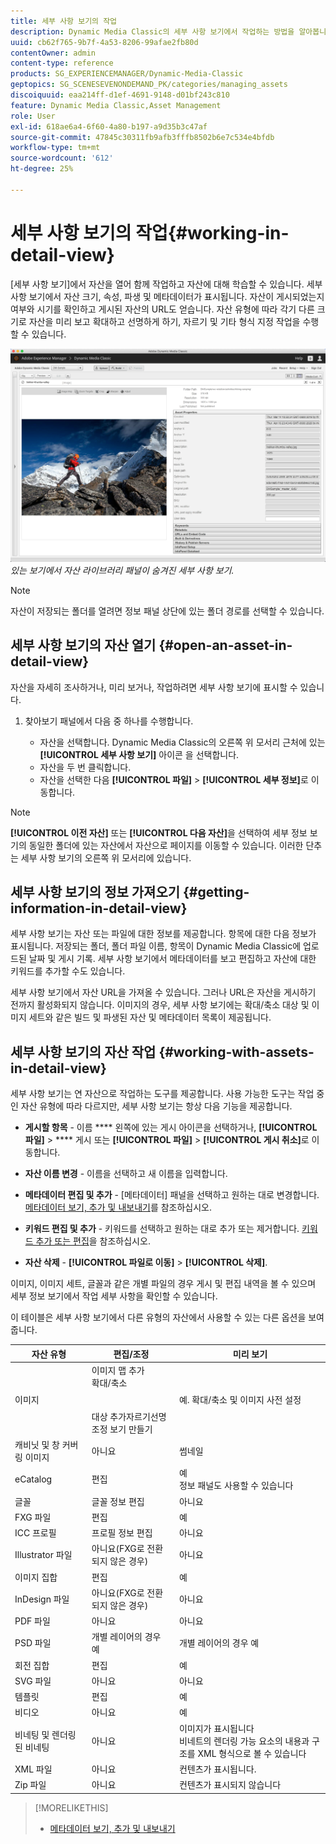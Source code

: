 ```yaml
---
title: 세부 사항 보기의 작업
description: Dynamic Media Classic의 세부 사항 보기에서 작업하는 방법을 알아봅니다.
uuid: cb62f765-9b7f-4a53-8206-99afae2fb80d
contentOwner: admin
content-type: reference
products: SG_EXPERIENCEMANAGER/Dynamic-Media-Classic
geptopics: SG_SCENESEVENONDEMAND_PK/categories/managing_assets
discoiquuid: eaa214ff-d1ef-4691-9148-d01bf243c810
feature: Dynamic Media Classic,Asset Management
role: User
exl-id: 618ae6a4-6f60-4a80-b197-a9d35b3c47af
source-git-commit: 47845c30311fb9afb3fffb8502b6e7c534e4bfdb
workflow-type: tm+mt
source-wordcount: '612'
ht-degree: 25%

---
```


# 세부 사항 보기의 작업{#working-in-detail-view}

[세부 사항 보기]에서 자산을 열어 함께 작업하고 자산에 대해 학습할 수 있습니다. 세부 사항 보기에서 자산 크기, 속성, 파생 및 메타데이터가 표시됩니다. 자산이 게시되었는지 여부와 시기를 확인하고 게시된 자산의 URL도 얻습니다. 자산 유형에 따라 각기 다른 크기로 자산을 미리 보고 확대하고 선명하게 하기, 자르기 및 기타 형식 지정 작업을 수행할 수 있습니다.

<!-- 

Comment Type: remark
Last Modified By: Rick Brough (rbrough@adobe.com)
Last Modified Date: 2018-06-14T13:52:46.623-0400

<p>as_detail_view_popup.png found in Downloads on local in folder "scene7-images"</p>

 -->

![왼쪽에 ](/help/assets/image_0.img.png)
*있는 보기에서 자산 라이브러리 패널이 숨겨진 세부 사항 보기.*

>[!NOTE]
>
>자산이 저장되는 폴더를 열려면 정보 패널 상단에 있는 폴더 경로를 선택할 수 있습니다.

## 세부 사항 보기의 자산 열기 {#open-an-asset-in-detail-view}

자산을 자세히 조사하거나, 미리 보거나, 작업하려면 세부 사항 보기에 표시할 수 있습니다.

1. 찾아보기 패널에서 다음 중 하나를 수행합니다.

   * 자산을 선택합니다. Dynamic Media Classic의 오른쪽 위 모서리 근처에 있는 **[!UICONTROL 세부 사항 보기]** 아이콘 을 선택합니다.
   * 자산을 두 번 클릭합니다.
   * 자산을 선택한 다음 **[!UICONTROL 파일]** > **[!UICONTROL 세부 정보]**&#x200B;로 이동합니다.

>[!NOTE]
>
>**[!UICONTROL 이전 자산]** 또는 **[!UICONTROL 다음 자산]**&#x200B;을 선택하여 세부 정보 보기의 동일한 폴더에 있는 자산에서 자산으로 페이지를 이동할 수 있습니다. 이러한 단추는 세부 사항 보기의 오른쪽 위 모서리에 있습니다.

## 세부 사항 보기의 정보 가져오기 {#getting-information-in-detail-view}

세부 사항 보기는 자산 또는 파일에 대한 정보를 제공합니다. 항목에 대한 다음 정보가 표시됩니다. 저장되는 폴더, 폴더 파일 이름, 항목이 Dynamic Media Classic에 업로드된 날짜 및 게시 기록. 세부 사항 보기에서 메타데이터를 보고 편집하고 자산에 대한 키워드를 추가할 수도 있습니다.

세부 사항 보기에서 자산 URL을 가져올 수 있습니다. 그러나 URL은 자산을 게시하기 전까지 활성화되지 않습니다. 이미지의 경우, 세부 사항 보기에는 확대/축소 대상 및 이미지 세트와 같은 빌드 및 파생된 자산 및 메타데이터 목록이 제공됩니다.

## 세부 사항 보기의 자산 작업 {#working-with-assets-in-detail-view}

세부 사항 보기는 연 자산으로 작업하는 도구를 제공합니다. 사용 가능한 도구는 작업 중인 자산 유형에 따라 다르지만, 세부 사항 보기는 항상 다음 기능을 제공합니다.

* **게시할 항목**  - 이름  **** 왼쪽에 있는 게시 아이콘을 선택하거나,  **[!UICONTROL 파일]**  >  **** 게시 또는  **[!UICONTROL 파일]**  >  **[!UICONTROL 게시 취소]**&#x200B;로 이동합니다.

* **자산 이름 변경**  - 이름을 선택하고 새 이름을 입력합니다.

* **메타데이터 편집 및 추가**  - [메타데이터] 패널을 선택하고 원하는 대로 변경합니다. [메타데이터 보기, 추가 및 내보내기](/help/viewing-adding-exporting-metadata.md)를 참조하십시오.

* **키워드 편집 및 추가**  - 키워드를 선택하고 원하는 대로 추가 또는 제거합니다. [키워드 추가 또는 편집](/help/viewing-adding-exporting-metadata.md)을 참조하십시오.

* **자산 삭제**  -  **[!UICONTROL 파일로 이동]**  >  **[!UICONTROL 삭제]**.

이미지, 이미지 세트, 글꼴과 같은 개별 파일의 경우 게시 및 편집 내역을 볼 수 있으며 세부 정보 보기에서 작업 세부 사항을 확인할 수 있습니다.

이 테이블은 세부 사항 보기에서 다른 유형의 자산에서 사용할 수 있는 다른 옵션을 보여줍니다.

| 자산 유형 | 편집/조정 | 미리 보기 |
| --- | --- | --- |
| 이미지 | 이미지 맵 추가<br>확대/축소 <br><br><br>대상 추가자르기선명 조정 보기 만들기 | 예. 확대/축소 및 이미지 사전 설정 |
| 캐비닛 및 창 커버링 이미지 | 아니요 | 썸네일 |
| eCatalog | 편집 | 예<br>정보 패널도 사용할 수 있습니다 |
| 글꼴 | 글꼴 정보 편집 | 아니요 |
| FXG 파일 | 편집 | 예 |
| ICC 프로필 | 프로필 정보 편집 | 아니요 |
| Illustrator 파일 | 아니요(FXG로 전환되지 않은 경우) | 아니요 |
| 이미지 집합 | 편집 | 예 |
| InDesign 파일 | 아니요(FXG로 전환되지 않은 경우) | 아니요 |
| PDF 파일 | 아니요 | 아니요 |
| PSD 파일 | 개별 레이어의 경우 예 | 개별 레이어의 경우 예 |
| 회전 집합 | 편집 | 예 |
| SVG 파일 | 아니요 | 아니요 |
| 템플릿 | 편집 | 예 |
| 비디오 | 아니요 | 예 |
| 비네팅 및 렌더링된 비네팅 | 아니요 | 이미지가 표시됩니다<br>비네트의 렌더링 가능 요소의 내용과 구조를 XML 형식으로 볼 수 있습니다 |
| XML 파일 | 아니요 | 컨텐츠가 표시됩니다. |
| Zip 파일 | 아니요 | 컨텐츠가 표시되지 않습니다 |

>[!MORELIKETHIS]
>
>* [메타데이터 보기, 추가 및 내보내기](viewing-adding-exporting-metadata.md#viewing_adding_and_exporting_metadata)

